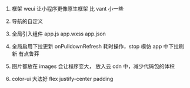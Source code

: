 1. 框架
 weui 让小程序更像原生框架
 比 vant 小一些

2. 导航的自定义
3. 全局引入组件
  app.js  app.wxss  app.json
4. 全局启用下拉更新 onPulldownRefresh
  耗时操作，stop 模仿 app 中下拉刷新
  有点鲁莽
5. 图片都放在 images 会让程序变大， 放入云 cdn 中，减少代码包的体积

6. color-ui 大法好
  flex justify-center padding 